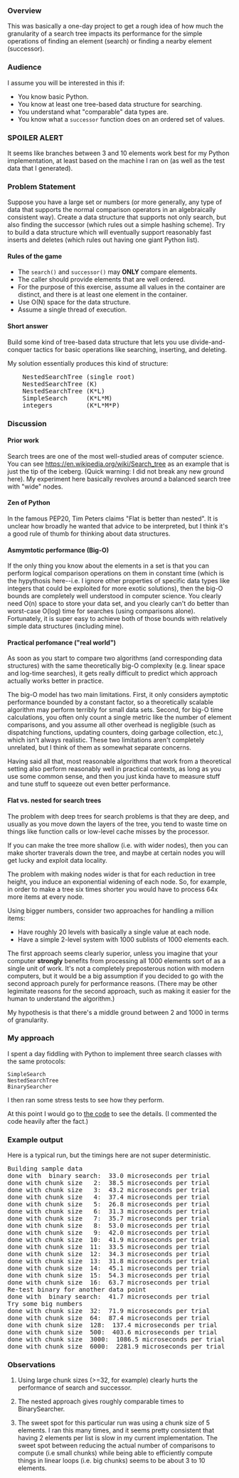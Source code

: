 ### Overview ##

This was basically a one-day project to get a rough idea of
how much the granularity of a search tree impacts its performance
for the simple operations of finding an element (search) or
finding a nearby element (successor).

### Audience ###

I assume you will be interested in this if:
* You know basic Python.
* You know at least one tree-based data structure for searching.
* You understand what "comparable" data types are.
* You know what a `successor` function does on an ordered set of values. 

### SPOILER ALERT ###

It seems like branches between 3 and 10 elements
work best for my Python implementation, at least based on the
machine I ran on (as well as the test data that I generated).

### Problem Statement ###

Suppose you have a large set or numbers (or
more generally, any type of data that supports the normal
comparison operators in an algebraically consistent way).
Create a data structure that supports not only search, but
also finding the successor (which rules out a simple hashing
scheme).  Try to build a data structure which will eventually
support reasonably fast inserts and deletes (which rules out
having one giant Python list).

#### Rules of the game ####

* The `search()` and `successor()` may **ONLY** compare elements.
* The caller should provide elements that are well ordered.
* For the purpose of this exercise, assume all values in the container
  are distinct, and there is at least one element in the container.
* Use O(N) space for the data structure.
* Assume a single thread of execution.

#### Short answer #### 

Build some kind of tree-based data structure
that lets you use divide-and-conquer tactics for basic
operations like searching, inserting, and deleting.

My solution essentially produces this kind of structure:

<pre>
    NestedSearchTree (single root)
    NestedSearchTree (K)
    NestedSearchTree (K*L)
    SimpleSearch     (K*L*M)
    integers         (K*L*M*P)
</pre>

### Discussion ###

#### Prior work ####

Search trees are one of the most well-studied areas of
computer science.  You can see https://en.wikipedia.org/wiki/Search_tree
as an example that is just the tip of the iceberg. (Quick
warning: I did not break any new ground here). My experiment here
basically revolves around a balanced search tree with "wide" nodes. 

#### Zen of Python ####
In the famous PEP20, Tim Peters claims "Flat is
better than nested". It is unclear how broadly he wanted that advice
to be interpreted, but I think it's a good rule of thumb for
thinking about data structures.

#### Asmymtotic performance (Big-O) ####

If the only thing you know about the elements
in a set is that you can perform logical comparison operations on
them in constant time (which is the hypythosis here--i.e. I ignore
other properties of specific data types like integers that could
be exploited for more exotic solutions), then the big-O bounds
are completely well understood in computer science. You clearly
need O(n) space to store your data set, and you clearly can't do
better than worst-case O(log) time for searches (using comparisons alone).
Fortunately, it is super easy to achieve both of those bounds with relatively
simple data structures (including mine).

#### Practical perfomance ("real world") ####

As soon as you start to compare two algorithms (and corresponding data
structures) with the same theoretically big-O complexity
(e.g. linear space and log-time searches), it gets really difficult
to predict which approach actually works better in practice.

The big-O model has two main limitations.  First, it only considers
aymptotic performance bounded by a constant factor, so a theoretically
scalable algorithm may perform terribly for small data sets.  Second,
for big-O time calculations, you often only count a single metric
like the number of element comparisons, and you assume all other
overhead is negligible (such as dispatching functions, updating
counters, doing garbage collection, etc.), which isn't always
realistic.  These two limitations aren't completely unrelated,
but I think of them as somewhat separate concerns.

Having said all that, most reasonable algorithms that work
from a theoretical setting also perform reasonably well in
practical contexts, as long as you use some common sense, and
then you just kinda have to measure stuff and tune stuff to
squeeze out even better performance.

#### Flat vs. nested for search trees ####

The problem with deep trees for search problems is that they
are deep, and usually as you move down the layers of the tree,
you tend to waste time on things like function calls or low-level
cache misses by the processor. 

If you can make the tree more shallow (i.e. with wider nodes),
then you can make shorter traverals down the tree, and maybe
at certain nodes you will get lucky and exploit data locality.

The problem with making nodes wider is that for each reduction
in tree height, you induce an exponential widening of each node.  So, for
example, in order to make a tree six times shorter you would have to
process 64x more items at every node.

Using bigger numbers, consider two approaches for handling a
million items:

* Have roughly 20 levels with basically a single value at each node.
* Have a simple 2-level system with 1000 sublists of 1000 elements each.

The first approach seems clearly superior, unless you imagine that your
computer **strongly** benefits from processing all 1000 elements sort
of as a single unit of work.  It's not a completely preposterous
notion with modern computers, but it would be a big assumption if
you decided to go with the second approach purely for performance reasons.
(There may be other legimitate reasons for the second approach, such
as making it easier for the human to understand the algorithm.)

My hypothesis is that there's a middle ground between 2 and 1000
in terms of granularity.

### My approach ###

I spent a day fiddling with Python to implement three search classes
with the same protocols:

    SimpleSearch
    NestedSearchTree
    BinarySearcher

I then ran some stress tests to see how they perform.

At this point I would go to [the code](https://github.com/showell/binary-search-experiment/blob/main/search.py)
to see the details. (I commented the code heavily after the fact.)
            
### Example output ###

Here is a typical run, but the timings here are not super deterministic.

<pre>
Building sample data
done with  binary search:  33.0 microseconds per trial
done with chunk size   2:  38.5 microseconds per trial
done with chunk size   3:  43.2 microseconds per trial
done with chunk size   4:  37.4 microseconds per trial
done with chunk size   5:  26.8 microseconds per trial
done with chunk size   6:  31.3 microseconds per trial
done with chunk size   7:  35.7 microseconds per trial
done with chunk size   8:  53.0 microseconds per trial
done with chunk size   9:  42.0 microseconds per trial
done with chunk size  10:  41.9 microseconds per trial
done with chunk size  11:  33.5 microseconds per trial
done with chunk size  12:  34.3 microseconds per trial
done with chunk size  13:  31.8 microseconds per trial
done with chunk size  14:  45.1 microseconds per trial
done with chunk size  15:  54.3 microseconds per trial
done with chunk size  16:  63.7 microseconds per trial
Re-test binary for another data point
done with  binary search:  41.7 microseconds per trial
Try some big numbers
done with chunk size  32:  71.9 microseconds per trial
done with chunk size  64:  87.4 microseconds per trial
done with chunk size  128:  137.4 microseconds per trial
done with chunk size  500:  403.6 microseconds per trial
done with chunk size  3000:  1086.5 microseconds per trial
done with chunk size  6000:  2281.9 microseconds per trial
</pre>

### Observations ###

1. Using large chunk sizes (>=32, for example) clearly hurts
   the performance of search and successor.

2. The nested approach gives roughly comparable times to
   BinarySearcher.

3. The sweet spot for this particular run was using a chunk
   size of 5 elements. I ran this many times, and it seems
   pretty consistent that having 2 elements per list is
   slow in my current implementation. The sweet spot between
   reducing the actual number of comparisons to compute
   (i.e small chunks) while being able to efficiently
   compute things in linear loops (i.e. big chunks) seems
   to be about 3 to 10 elements.
